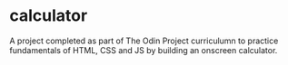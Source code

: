# calculator

A project completed as part of The Odin Project curriculumn to practice fundamentals of HTML, CSS and JS by building an onscreen calculator. 
